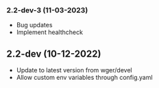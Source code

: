 ### 2.2-dev-3 (11-03-2023)
- Bug updates
- Implement healthcheck

## 2.2-dev (10-12-2022)
- Update to latest version from wger/devel
- Allow custom env variables through config.yaml

